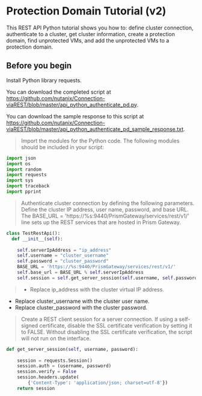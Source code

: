 # Protection Domain Tutorial (v2)

This REST API Python tutorial shows you how to: define cluster connection, authenticate to a cluster, get cluster information, create a protection domain, find unprotected VMs, and add the unprotected VMs to a protection domain.

## Before you begin

Install Python library requests.

You can download the completed script at https://github.com/nutanix/Connection-viaREST/blob/master/api_python_authenticate_pd.py.

You can download the sample response to this script at https://github.com/nutanix/Connection-viaREST/blob/master/api_python_authenticate_pd_sample_response.txt.
 

> Import the modules for the Python code. The following modules should be included in your script:
```python
import json
import os
import random
import requests
import sys
import traceback
import pprint
```
> Authenticate cluster connection by defining the following parameters.
Define the cluster IP address, user name, password, and base URL.
The BASE_URL = 'https://%s:9440/PrismGateway/services/rest/v1/' line sets up the REST services that are hosted in Prism Gateway.

```python
class TestRestApi():                
  def __init__(self):
    
    self.serverIpAddress = "ip_address"
    self.username = "cluster_username"
    self.password = "cluster_password"
    BASE_URL = 'https://%s:9440/PrismGateway/services/rest/v1/'
    self.base_url = BASE_URL % self.serverIpAddress
    self.session = self.get_server_session(self.username, self.password)
```
> - Replace ip_address with the cluster virtual IP address.
- Replace cluster_username with the cluster user name.
- Replace cluster_password with the cluster password.

> Create a REST client session for a server connection.
If using a self-signed certificate, disable the SSL certificate verification by setting it to FALSE. Without disabling the SSL certificate verification, the script will not run on the interface.
```python
def get_server_session(self, username, password):
 
    session = requests.Session()
    session.auth = (username, password)
    session.verify = False                                            
    session.headers.update(
        {'Content-Type': 'application/json; charset=utf-8'})
    return session
```